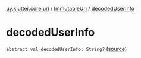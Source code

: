 [uy.klutter.core.uri](../index.md) / [ImmutableUri](index.md) / [decodedUserInfo](.)


# decodedUserInfo
<code>abstract val decodedUserInfo: String?</code> [(source)](https://github.com/kohesive/klutter/blob/master/core-jdk6/src/main/kotlin/uy/klutter/core/uri/UriBuilder.kt#L31)<br/>


